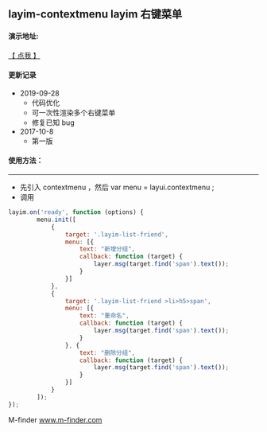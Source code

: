 layim-contextmenu layim 右键菜单
----
#### 演示地址: 
[【 点我 】](https://www.m-finder.com/im)


#### 更新记录
* 2019-09-28
	* 代码优化
	* 可一次性渲染多个右键菜单
	* 修复已知 bug
* 2017-10-8
	* 第一版




#### 使用方法：
----
* 先引入 contextmenu ，然后 var menu = layui.contextmenu ;
* 调用
```javascript
layim.on('ready', function (options) {
        menu.init([
			{
				target: '.layim-list-friend',
				menu: [{
					text: "新增分组",
					callback: function (target) {
						layer.msg(target.find('span').text());
					}
				}]
			},
			{
				target: '.layim-list-friend >li>h5>span',
				menu: [{
					text: "重命名",
					callback: function (target) {
						layer.msg(target.find('span').text());
					}
				}, {
					text: "删除分组",
					callback: function (target) {
						layer.msg(target.find('span').text());
					}
				}]
			}
		]);
});
```

M-finder
www.m-finder.com
